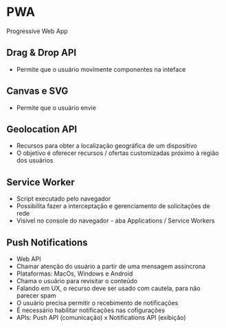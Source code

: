 # PWA
Progressive Web App

## Drag & Drop API
- Permite que o usuário movimente componentes na inteface

## Canvas e SVG
- Permite que o usuário envie 

## Geolocation API
- Recursos para obter a localização geográfica de um dispositivo
- O objetivo é oferecer recursos / ofertas customizadas próximo à região dos usuários 

## Service Worker
- Script executado pelo navegador 
- Possibilita fazer a interceptação e gerenciamento de solicitações de rede
- Visível no console do navegador - aba Applications / Service Workers

## Push Notifications
- Web API
- Chamar atenção do usuário a partir de uma mensagem assíncrona 
- Plataformas: MacOs, Windows e Android
- Chama o usuário para revisitar o conteúdo
- Falando em UX, o recurso deve ser usado com cautela, para não parecer spam
- O usuário precisa permitir o recebimento de notificações 
- É necessário habilitar notificações nas cofigurações
- APIs: Push API (comunicação) x Notifications API (exibição)